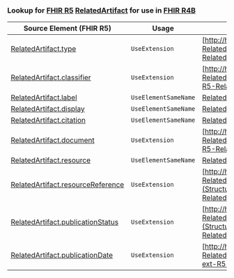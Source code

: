 ### Lookup for [FHIR R5](https://hl7.org/fhir/R5/) [RelatedArtifact](https://hl7.org/fhir/R5/RelatedArtifact.html) for use in [FHIR R4B](https://hl7.org/fhir/R4B/)

| Source Element (FHIR R5) | Usage | Target |
| -------------- | ----- | ------ |
| [RelatedArtifact.type](https://hl7.org/fhir/R5/RelatedArtifact.html#resource) | `UseExtension` | [http://hl7.org/fhir/5.0/StructureDefinition/extension-RelatedArtifact.type](StructureDefinition-ext-R5-RelatedArtifact.type.html) |
| [RelatedArtifact.classifier](https://hl7.org/fhir/R5/RelatedArtifact.html#resource) | `UseExtension` | [http://hl7.org/fhir/5.0/StructureDefinition/extension-RelatedArtifact.classifier](StructureDefinition-ext-R5-RelatedArtifact.classifier.html) |
| [RelatedArtifact.label](https://hl7.org/fhir/R5/RelatedArtifact.html#resource) | `UseElementSameName` | [RelatedArtifact.label](https://hl7.org/fhir/R4B/RelatedArtifact.html#resource) |
| [RelatedArtifact.display](https://hl7.org/fhir/R5/RelatedArtifact.html#resource) | `UseElementSameName` | [RelatedArtifact.display](https://hl7.org/fhir/R4B/RelatedArtifact.html#resource) |
| [RelatedArtifact.citation](https://hl7.org/fhir/R5/RelatedArtifact.html#resource) | `UseElementSameName` | [RelatedArtifact.citation](https://hl7.org/fhir/R4B/RelatedArtifact.html#resource) |
| [RelatedArtifact.document](https://hl7.org/fhir/R5/RelatedArtifact.html#resource) | `UseExtension` | [http://hl7.org/fhir/5.0/StructureDefinition/extension-RelatedArtifact.document](StructureDefinition-ext-R5-RelatedArtifact.document.html) |
| [RelatedArtifact.resource](https://hl7.org/fhir/R5/RelatedArtifact.html#resource) | `UseElementSameName` | [RelatedArtifact.resource](https://hl7.org/fhir/R4B/RelatedArtifact.html#resource) |
| [RelatedArtifact.resourceReference](https://hl7.org/fhir/R5/RelatedArtifact.html#resource) | `UseExtension` | [http://hl7.org/fhir/5.0/StructureDefinition/extension-RelatedArtifact.resourceReference](StructureDefinition-ext-R5-RelatedArtifact.resourceReference.html) |
| [RelatedArtifact.publicationStatus](https://hl7.org/fhir/R5/RelatedArtifact.html#resource) | `UseExtension` | [http://hl7.org/fhir/5.0/StructureDefinition/extension-RelatedArtifact.publicationStatus](StructureDefinition-ext-R5-RelatedArtifact.publicationStatus.html) |
| [RelatedArtifact.publicationDate](https://hl7.org/fhir/R5/RelatedArtifact.html#resource) | `UseExtension` | [http://hl7.org/fhir/5.0/StructureDefinition/extension-RelatedArtifact.publicationDate](StructureDefinition-ext-R5-RelatedArtifact.publicationDate.html) |
